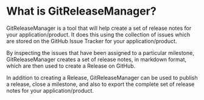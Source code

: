 # What is GitReleaseManager?

GitReleaseManager is a tool that will help create a set of release notes for
your application/product. It does this using the collection of issues which
are stored on the GitHub Issue Tracker for your application/product.

By inspecting the issues that have been assigned to a particular milestone,
GitReleaseManager creates a set of release notes, in markdown format, which are
then used to create a Release on GitHub.

In addition to creating a Release, GitReleaseManager can be used to publish a
release, close a milestone, and also to export the complete set of release notes
for your application/product.
